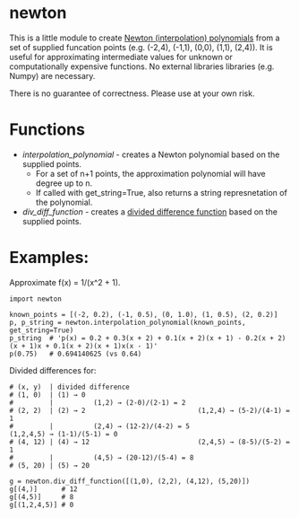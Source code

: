 # newton
This is a little module to create [Newton (interpolation) polynomials](https://en.wikipedia.org/wiki/Newton_polynomial) from a set of supplied funcation points (e.g. (-2,4), (-1,1), (0,0), (1,1), (2,4)). It is useful for approximating intermediate values for unknown or computationally expensive functions. No external libraries libraries (e.g. Numpy) are necessary.

There is no guarantee of correctness. Please use at your own risk.

# Functions
* *interpolation_polynomial* - creates a Newton polynomial based on the supplied points.
  * For a set of n+1 points, the approximation polynomial will have degree up to n.
  * If called with get_string=True, also returns a string represnetation of the polynomial.
* *div_diff_function* - creates a [divided difference function](https://en.wikipedia.org/wiki/Divided_differences) based on the supplied points. 

# Examples:
Approximate f(x) = 1/(x^2 + 1).
```
import newton

known_points = [(-2, 0.2), (-1, 0.5), (0, 1.0), (1, 0.5), (2, 0.2)]
p, p_string = newton.interpolation_polynomial(known_points, get_string=True)
p_string  # 'p(x) = 0.2 + 0.3(x + 2) + 0.1(x + 2)(x + 1) - 0.2(x + 2)(x + 1)x + 0.1(x + 2)(x + 1)x(x - 1)'
p(0.75)   # 0.694140625 (vs 0.64)
```
Divided differences for:
```
# (x, y)  | divided difference
# (1, 0)  | (1) → 0
#         |          (1,2) → (2-0)/(2-1) = 2
# (2, 2)  | (2) → 2                            (1,2,4) → (5-2)/(4-1) = 1
#         |          (2,4) → (12-2)/(4-2) = 5                            (1,2,4,5) → (1-1)/(5-1) = 0
# (4, 12) | (4) → 12                           (2,4,5) → (8-5)/(5-2) = 1
#         |          (4,5) → (20-12)/(5-4) = 8
# (5, 20) | (5) → 20

g = newton.div_diff_function([(1,0), (2,2), (4,12), (5,20)])
g[(4,)]      # 12
g[(4,5)]     # 8
g[(1,2,4,5)] # 0
```

